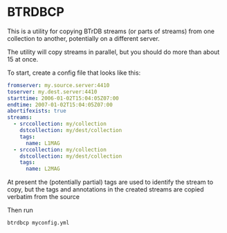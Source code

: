 # BTRDBCP

This is a utility for copying BTrDB streams (or parts of streams) from one collection to another, potentially on a different server.

The utility will copy streams in parallel, but you should do more than about 15 at once.

To start, create a config file that looks like this:

```yaml
fromserver: my.source.server:4410
toserver: my.dest.server:4410
starttime: 2006-01-02T15:04:05Z07:00
endtime: 2007-01-02T15:04:05Z07:00
abortifexists: true
streams:
  - srccollection: my/collection
    dstcollection: my/dest/collection
    tags:
      name: L1MAG
  - srccollection: my/collection
    dstcollection: my/dest/collection
    tags:
      name: L2MAG
```

At present the (potentially partial) tags are used to identify the stream to copy, but the tags and annotations in the created streams are copied verbatim from the source

Then run

```bash
btrdbcp myconfig.yml
```

